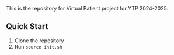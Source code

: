 This is the repository for Virtual Patient project for YTP 2024-2025.

## Quick Start

1. Clone the repository
2. Run `source init.sh`
